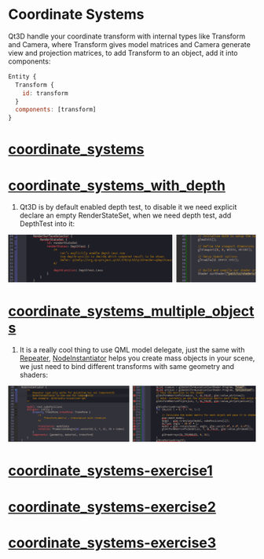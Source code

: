 # Coordinate Systems

Qt3D handle your coordinate transform with internal types like Transform and Camera, where Transform gives model matrices and Camera generate view and projection matrices, to add Transform to an object, add it into components:

```qml
Entity {
  Transform {
    id: transform
  }
  components: [transform]
}
```

[coordinate_systems](../qml/coordinate_systems.qml)
===

[coordinate_systems_with_depth](../qml/coordinate_systems_with_depth.qml)
===

1. Qt3D is by default enabled depth test, to disable it we need explicit declare an empty RenderStateSet, when we need depth test, add DepthTest into it:

![](img/coordinate_systems_with_depth.0.png)

[coordinate_systems_multiple_objects](../qml/coordinate_systems_multiple_objects.qml)
===

1. It is a really cool thing to use QML model delegate, just the same with [Repeater](qthelp://org.qt-project.qtquick.570/qtquick/qml-qtquick-repeater.html), [NodeInstantiator](qthelp://org.qt-project.qt3d.570/qt3d/qml-qt3d-core-nodeinstantiator.html) helps you create mass objects in your scene, we just need to bind different transforms with same geometry and shaders:

![](img/coordinate_systems_with_multiple_objects.0.png)

[coordinate_systems-exercise1](../qml/coordinate_systems-exercise1.qml)
===

[coordinate_systems-exercise2](../qml/coordinate_systems-exercise2.qml)
===

[coordinate_systems-exercise3](../qml/coordinate_systems-exercise3.qml)
===
